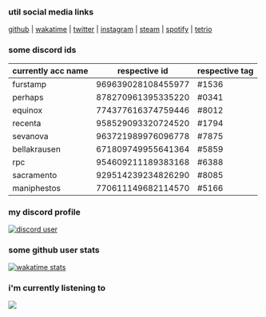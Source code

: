 ### util social media links
[github](https://github.com/mitigates) |
[wakatime](https://wakatime.com/@mitigates) |
[twitter](https://twitter.com/profundacore) |
[instagram](https://www.instagram.com/profundacore/) |
[steam](https://steamcommunity.com/id/paradesepagarderacistananet/) |
[spotify](https://open.spotify.com/user/8x0ksnv8ph7clfmsfii97mvhr?si=5fc6c26283ad4596) |
[tetrio](https://ch.tetr.io/u/ekinotzy)

### some discord ids

| currently acc name | respective id      | respective tag |
| ------------------ | ------------------ | -------------- |
| furstamp | 969639028108455977 | #1536 |
| perhaps | 878270961395335220 | #0341 |
| equinox | 774377616374759446 | #8012 |
| recenta | 958529093320724520 | #1794 |
| sevanova | 963721989976096778 | #7875 |
| bellakrausen | 671809749955641364 | #5859 |
| rpc | 954609211189383168 | #6388 |
| sacramento | 929514239234826290 | #8085 |
| maniphestos | 770611149682114570 | #5166 |


### my discord profile
<p>
   <a href="https://discord.com/users/969639028108455977" target="_blank">
      <img src="https://lanyard.cnrad.dev/api/969639028108455977?bg=1f1f1f&borderRadius=5px" alt="discord user">
   </a>
</p>

### some github user stats
<p>
   <a href="https://wakatime.com/@mitigates" target="_blank">
      <img align="center" alt="wakatime stats" src="https://github-readme-stats.vercel.app/api/wakatime?username=mitigates&border_radius=5px&theme=dark&bg_color=1f1f1f&border_color=1f1f1f&icon_color=58a6ff&show_icons=true&disable_animations=true&custom_title=Weekly%20Stats">
   </a>
</p>
   
### i'm currently listening to
      
<a href="https://spotify-github-profile.vercel.app/api/view?uid=8x0ksnv8ph7clfmsfii97mvhr&redirect=true">
   <img src="https://spotify-github-profile.vercel.app/api/view?uid=8x0ksnv8ph7clfmsfii97mvhr&cover_image=true&theme=novatorem&bar_color=53b14f&bar_color_cover=true">
</a>
